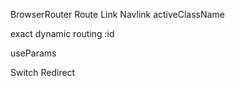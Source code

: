 BrowserRouter
Route
Link
Navlink activeClassName

exact
dynamic routing :id

useParams

Switch
Redirect
